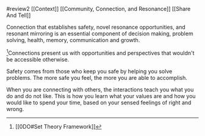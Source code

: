 #review2
[[Context]]
[[Community, Connection, and Resonance]]
[[Share And Tell]]

Connection that establishes safety, novel resonance opportunities, and resonant mirroring is an essential component of decision making, problem solving, health, memory, communication and growth. 

[^1]Connections present us with opportunities and perspectives that wouldn't be accessible otherwise. 

Safety comes from those who keep you safe by helping you solve problems. The more safe you feel, the more you are able to accomplish. 

When you are connecting with others, the interactions teach you what you do and do not like. This is how you learn what your values are and how you would like to spend your time, based on your sensed feelings of right and wrong.


[^1]: [[0DO#Set Theory Framework]]
